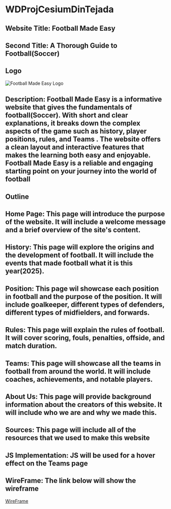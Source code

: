 # WDProjCesiumDinTejada

## Website Title: Football Made Easy

## Second Title: A Thorough Guide to Football(Soccer)

## Logo
![Football Made Easy Logo](assets/Football%20Design.png)

## Description: Football Made Easy is a informative website that gives the fundamentals of football(Soccer). With short and clear explanations, it breaks down the complex aspects of the game such as history, player positions, rules, and Teams . The website offers a clean layout and interactive features that makes the learning both easy and enjoyable. Football Made Easy is a reliable and engaging starting point on your journey into the world of football

## Outline
## Home Page: This page will introduce the purpose of the website. It will include a welcome message and a brief overview of the site's content.

## History: This page will explore the origins and the development of football. It will include the events that made football what it is this year(2025).

## Position: This page wil showcase each position in football and the purpose of the position. It will include goalkeeper, different types of defenders, different types of midfielders, and forwards. 

## Rules: This page will explain the rules of football. It will cover scoring, fouls, penalties, offside, and match duration.

## Teams: This page will showcase all the teams in football from around the world. It will include coaches, achievements, and notable players.

## About Us: This page will provide background information about the creators of this website. It will include who we are and why we made this.

## Sources: This page will include all of the resources that we used to make this website


## JS Implementation: JS will be used for a hover effect on the Teams page

## WireFrame: The link below will show the wireframe

[WireFrame](https://www.canva.com/design/DAG3JS9YjUk/QJS5RCpke-uu9xRRpOGCAw/edit)

